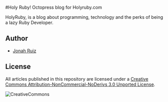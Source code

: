 #Holy Ruby!
Octopress blog for Holyruby.com

HolyRuby, is a blog about programming, technology and the perks of being a lazy Ruby Developer.

## Author
  * [Jonah Ruiz](http://www.pixelhipsters.com)


## License
All articles published in this repository are licensed under a [Creative Commons Attribution-NonCommercial-NoDerivs 3.0 Unported License](http://creativecommons.org/licenses/by-nc-nd/3.0/deed.en_US).

![CreativeCommons](http://i.creativecommons.org/l/by-nc-nd/3.0/88x31.png)
